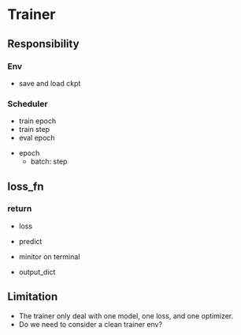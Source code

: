 # Trainer

## Responsibility

### Env
- save and load ckpt

### Scheduler
- train epoch
- train step
- eval epoch

* epoch
    * batch: step

## loss_fn

### return

* loss

* predict

* minitor on terminal

* output_dict


## Limitation

* The trainer only deal with one model, one loss, and one optimizer.
* Do we need to consider a clean trainer env?